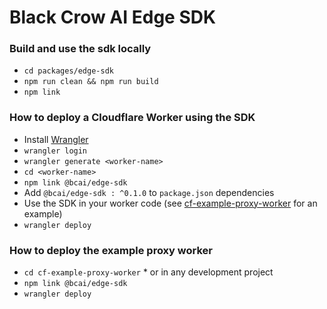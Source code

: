 # Black Crow AI Edge SDK

### Build and use the sdk locally

- `cd packages/edge-sdk`
- `npm run clean && npm run build`
- `npm link`

### How to deploy a Cloudflare Worker using the SDK

- Install [Wrangler](https://developers.cloudflare.com/workers/wrangler/install-and-update/)
- `wrangler login`
- `wrangler generate <worker-name>`
- `cd <worker-name>`
- `npm link @bcai/edge-sdk`
- Add `@bcai/edge-sdk : ^0.1.0` to `package.json` dependencies
- Use the SDK in your worker code (see [cf-example-proxy-worker](https://github.com/october8ai/bcai-edge/blob/main/cf-example-proxy-worker/src/index.ts) for an example)
- `wrangler deploy`

### How to deploy the example proxy worker
- `cd cf-example-proxy-worker` * or in any development project
- `npm link @bcai/edge-sdk`
- `wrangler deploy`

